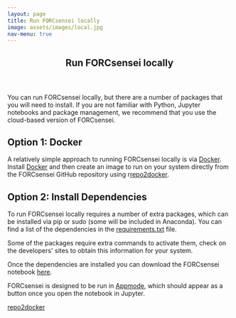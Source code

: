 ```yaml
---
layout: page
title: Run FORCsensei locally
image: assets/images/local.jpg
nav-menu: true
---
```


<!-- Main -->
<div id="main" class="alt">

<!-- One -->
<section id="one">
	<div class="inner">
		<header class="major">
			<h1>Run FORCsensei locally</h1>
		</header>

<!-- Content -->
<p> You can run FORCsensei locally, but there are a number of packages that you will need to install. If you are not familiar with Python, Jupyter notebooks and package management, we recommend that you use the cloud-based version of FORCsensei.</p>

<h2>Option 1: Docker</h2>
<p>A relatively simple approach to running FORCsensei locally is via <a href="https://www.docker.com/" target="_blank">Docker</a>. Install <a href="https://www.docker.com/" target="_blank">Docker</a> and then create an image to run on your system directly from the FORCsensei GitHub repository using r<a href="https://github.com/jupyter/repo2docker" target="_blank">repo2docker</a>.</p> 

<h2>Option 2: Install Dependencies</h2>
<p>To run FORCsensei locally requires a number of extra packages, which can be installed via pip or sudo (some will be included in Anaconda). You can find a list of the dependencies in the <a href="https://github.com/FORCaist/turbosensei/blob/master/requirements.txt" target="_blank">requirements.txt</a> file.</p>

<p>Some of the packages require extra commands to activate them, check on the developers' sites to obtain this information for your system. </p>

<p>Once the dependencies are installed you can download the FORCsensei notebook <a href="https://github.com/FORCaist/turbosensei/blob/master/TURBOsensei.ipynb" target="_blank">here</a>.</p> 

<p> FORCsensei is designed to be run in <a href="https://github.com/oschuett/appmode" target="_blank">Appmode</a>, which should appear as a button once you open the notebook in Jupyter.</p>

<a href="https://github.com/jupyter/repo2docker" target="_blank">repo2docker</a>
